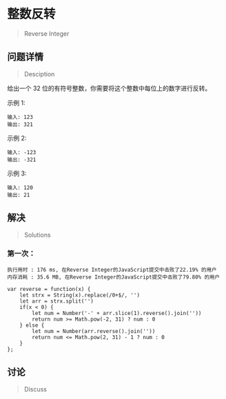 # 整数反转
> Reverse Integer


## 问题详情
> Desciption

给出一个 32 位的有符号整数，你需要将这个整数中每位上的数字进行反转。

示例 1:
```
输入: 123
输出: 321

```

 示例 2:
 ```
输入: -123
输出: -321

 ```

示例 3:

```
输入: 120
输出: 21

```


## 解决
> Solutions

### 第一次：

```
执行用时 : 176 ms, 在Reverse Integer的JavaScript提交中击败了22.19% 的用户
内存消耗 : 35.6 MB, 在Reverse Integer的JavaScript提交中击败了79.80% 的用户

var reverse = function(x) {
    let strx = String(x).replace(/0+$/, '')
    let arr = strx.split('')
    if(x < 0) {
        let num = Number('-' + arr.slice(1).reverse().join(''))
        return num >= Math.pow(-2, 31) ? num : 0
    } else {
        let num = Number(arr.reverse().join(''))
        return num <= Math.pow(2, 31) - 1 ? num : 0
    }
};
```


## 讨论
> Discuss
